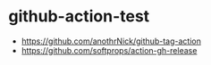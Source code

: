 # github-action-test

* https://github.com/anothrNick/github-tag-action
* https://github.com/softprops/action-gh-release

